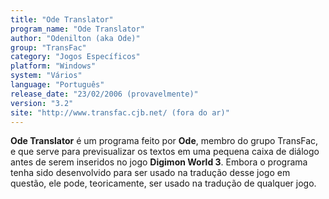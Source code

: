 ```yaml
---
title: "Ode Translator"
program_name: "Ode Translator"
author: "Odenilton (aka Ode)"
group: "TransFac"
category: "Jogos Específicos"
platform: "Windows"
system: "Vários"
language: "Português"
release_date: "23/02/2006 (provavelmente)"
version: "3.2"
site: "http://www.transfac.cjb.net/ (fora do ar)"
---
```

<b>Ode Translator</b> é um programa feito por <b>Ode</b>, membro do grupo TransFac, e que serve para previsualizar os textos em uma pequena caixa de diálogo antes de serem inseridos no jogo <b>Digimon World 3</b>. Embora o programa tenha sido desenvolvido para ser usado na tradução desse jogo em questão, ele pode, teoricamente, ser usado na tradução de qualquer jogo.
